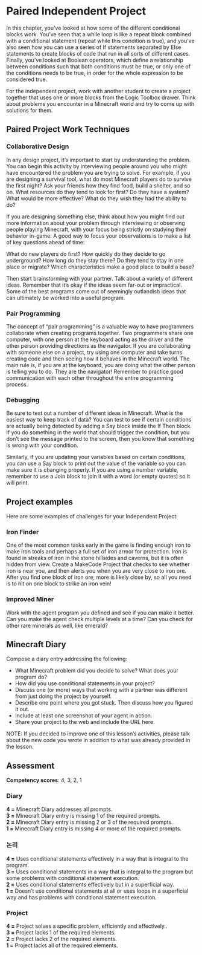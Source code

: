 # Paired Independent Project

In this chapter, you’ve looked at how some of the different conditional blocks work. You’ve seen that a while loop is like a repeat block combined with a conditional statement (repeat while this condition is true), and you’ve also seen how you can use a series of If statements separated by Else statements to create blocks of code that run in all sorts of different cases. Finally, you’ve looked at Boolean operators, which define a relationship between conditions such that both conditions must be true, or only one of the conditions needs to be true, in order for the whole expression to be considered true.

For the independent project, work with another student to create a project together that uses one or more blocks from the Logic Toolbox drawer. Think about problems you encounter in a Minecraft world and try to come up with solutions for them.

## Paired Project Work Techniques

### Collaborative Design

In any design project, it’s important to start by understanding the problem. You can begin this activity by interviewing people around you who might have encountered the problem you are trying to solve. For example, if you are designing a survival tool, what do most Minecraft players do to survive the first night? Ask your friends how they find food, build a shelter, and so on. What resources do they tend to look for first? Do they have a system? What would be more effective? What do they wish they had the ability to do?

If you are designing something else, think about how you might find out more information about your problem through interviewing or observing people playing Minecraft, with your focus being strictly on studying their behavior in-game. A good way to focus your observations is to make a list of key questions ahead of time:

What do new players do first? How quickly do they decide to go underground? How long do they stay there? Do they tend to stay in one place or migrate? Which characteristics make a good place to build a base?

Then start brainstorming with your partner. Talk about a variety of different ideas. Remember that it’s okay if the ideas seem far-out or impractical. Some of the best programs come out of seemingly outlandish ideas that can ultimately be worked into a useful program.

### Pair Programming

The concept of “pair programming” is a valuable way to have programmers collaborate when creating programs together. Two programmers share one computer, with one person at the keyboard acting as the driver and the other person providing directions as the navigator. If you are collaborating with someone else on a project, try using one computer and take turns creating code and then seeing how it behaves in the Minecraft world. The main rule is, if you are at the keyboard, you are doing what the other person is telling you to do. They are the navigator! Remember to practice good communication with each other throughout the entire programming process.

### Debugging

Be sure to test out a number of different ideas in Minecraft. What is the easiest way to keep track of data? You can test to see if certain conditions are actually being detected by adding a Say block inside the If Then block. If you do something in the world that should trigger the condition, but you don’t see the message printed to the screen, then you know that something is wrong with your condition.

Similarly, if you are updating your variables based on certain conditions, you can use a Say block to print out the value of the variable so you can make sure it is changing properly. If you are using a number variable, remember to use a Join block to join it with a word (or empty quotes) so it will print.

## Project examples

Here are some examples of challenges for your Independent Project:

### Iron Finder

One of the most common tasks early in the game is finding enough iron to make iron tools and perhaps a full set of iron armor for protection. Iron is found in streaks of iron in the stone hillsides and caverns, but it is often hidden from view. Create a MakeCode Project that checks to see whether iron is near you, and then alerts you when you are very close to iron ore. After you find one block of iron ore, more is likely close by, so all you need is to hit on one block to strike an iron vein!

### Improved Miner

Work with the agent program you defined and see if you can make it better. Can you make the agent check multiple levels at a time? Can you check for other rare minerals as well, like emerald?

## Minecraft Diary

Compose a diary entry addressing the following:

* What Minecraft problem did you decide to solve? What does your program do?
* How did you use conditional statements in your project?
* Discuss one (or more) ways that working with a partner was different from just doing the project by yourself.
* Describe one point where you got stuck. Then discuss how you figured it out.
* Include at least one screenshot of your agent in action.
* Share your project to the web and include the URL here.

NOTE: If you decided to improve one of this lesson’s activities, please talk about the new code you wrote in addition to what was already provided in the lesson.

## Assessment

**Competency scores**: 4, 3, 2, 1

### Diary

**4 =** Minecraft Diary addresses all prompts.  
**3 =** Minecraft Diary entry is missing 1 of the required prompts.  
**2 =** Minecraft Diary entry is missing 2 or 3 of the required prompts.  
**1 =** Minecraft Diary entry is missing 4 or more of the required prompts.

### 논리

**4 =** Uses conditional statements effectively in a way that is integral to the program.  
**3 =** Uses conditional statements in a way that is integral to the program but some problems with conditional statement execution.  
**2 =** Uses conditional statements effectively but in a superficial way.  
**1 =** Doesn’t use conditional statements at all or uses loops in a superficial way and has problems with conditional statement execution.

### Project

**4 =** Project solves a specific problem, efficiently and effectively..  
**3 =** Project lacks 1 of the required elements.  
**2 =** Project lacks 2 of the required elements.  
**1 =** Project lacks all of the required elements.
